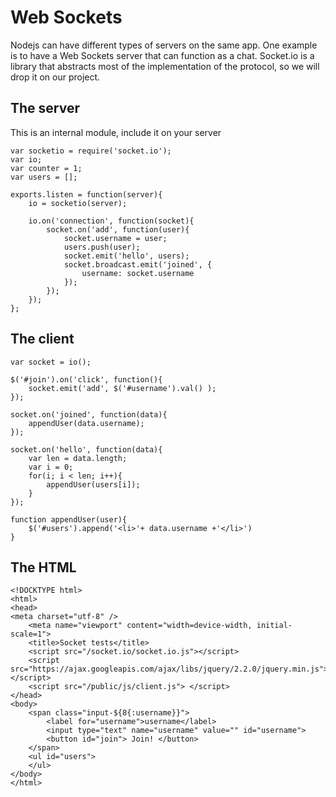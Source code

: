 # Web Sockets

Nodejs can have different types of servers on the same app. One example is to have a Web Sockets server that can function as a chat. Socket.io is a library that abstracts most of the implementation of the protocol, so we will drop it on our project. 

## The server

This is an internal module, include it on your server

```
var socketio = require('socket.io');
var io;
var counter = 1;
var users = [];

exports.listen = function(server){
	io = socketio(server);

	io.on('connection', function(socket){
		socket.on('add', function(user){
			socket.username = user;
			users.push(user);
			socket.emit('hello', users);
			socket.broadcast.emit('joined', {
				username: socket.username
			});
		});
	});
};

```

## The client 

```
var socket = io();

$('#join').on('click', function(){
	socket.emit('add', $('#username').val() );
});

socket.on('joined', function(data){
	appendUser(data.username);
});

socket.on('hello', function(data){
	var len = data.length;
	var i = 0;
	for(i; i < len; i++){
		appendUser(users[i]);
	}
});

function appendUser(user){
	$('#users').append('<li>'+ data.username +'</li>')	
}
```

## The HTML

```
<!DOCKTYPE html>
<html>
<head>
<meta charset="utf-8" />
	<meta name="viewport" content="width=device-width, initial-scale=1">
	<title>Socket tests</title>
	<script src="/socket.io/socket.io.js"></script>
	<script src="https://ajax.googleapis.com/ajax/libs/jquery/2.2.0/jquery.min.js"> </script>
	<script src="/public/js/client.js"> </script>
</head>
<body>
	<span class="input-${8{:username}}">
		<label for="username">username</label>
		<input type="text" name="username" value="" id="username">
		<button id="join"> Join! </button>
	</span>
	<ul id="users">
	</ul>
</body>
</html>
```

